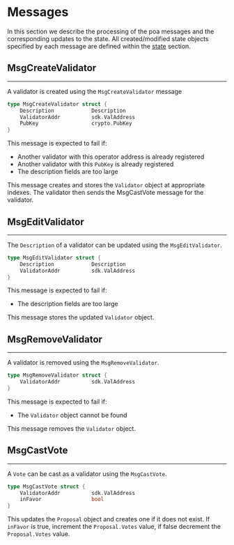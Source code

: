 # Messages

In this section we describe the processing of the poa messages and the corresponding updates to the state. All created/modified state objects specified by each message are defined within the [state](./01_state.md) section.

## **MsgCreateValidator**

---

A validator is created using the `MsgCreateValidator` message

```go
type MsgCreateValidator struct {
    Description            Description
    ValidatorAddr          sdk.ValAddress
    PubKey                 crypto.PubKey
}
```

This message is expected to fail if:

- Another validator with this operator address is already registered
- Another validator with this `PubKey` is already registered
- The description fields are too large

This message creates and stores the `Validator` object at appropriate indexes. The validator then sends the MsgCastVote message for the validator.

## **MsgEditValidator**

---

The `Description` of a validator can be updated using the `MsgEditValidator`.

```go
type MsgEditValidator struct {
    Description            Description
    ValidatorAddr          sdk.ValAddress
}
```

This message is expected to fail if:

- The description fields are too large

This message stores the updated `Validator` object.

## **MsgRemoveValidator**

---

A validator is removed using the `MsgRemoveValidator`.

```go
type MsgRemoveValidator struct {
    ValidatorAddr          sdk.ValAddress
}
```

This message is expected to fail if:

- The `Validator` object cannot be found

This message removes the `Validator` object.

## **MsgCastVote**

---

A `Vote` can be cast as a validator using the `MsgCastVote`.

```go
type MsgCastVote struct {
    ValidatorAddr          sdk.ValAddress
    inFavor                bool
}
```

This updates the `Proposal` object and creates one if it does not exist. If `inFavor` is true, increment the `Proposal.Votes` value, if false decrement the `Proposal.Votes` value.
